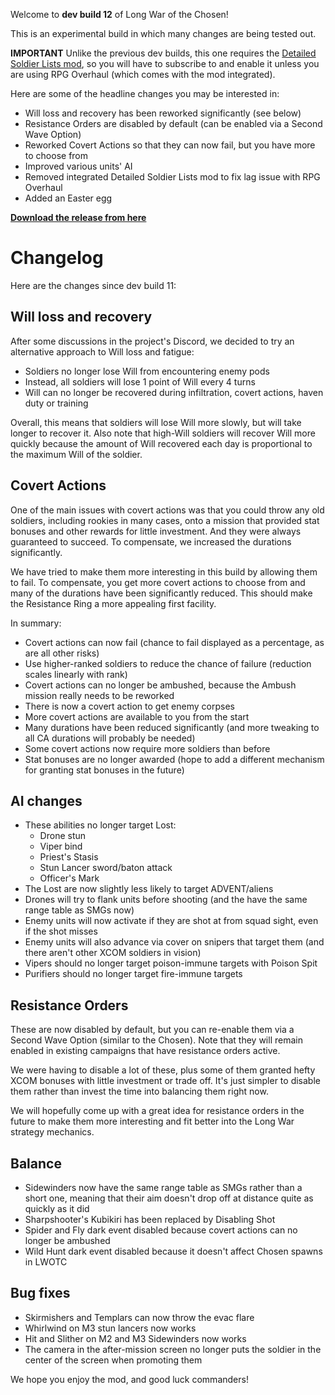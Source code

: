 Welcome to **dev build 12** of Long War of the Chosen!

This is an experimental build in which many changes are being tested out.

**IMPORTANT** Unlike the previous dev builds, this one requires the [Detailed Soldier Lists mod](https://steamcommunity.com/sharedfiles/filedetails/?id=1128263618), so you will have to subscribe to and enable it unless you are using RPG Overhaul (which comes with the mod integrated).

Here are some of the headline changes you may be interested in:

* Will loss and recovery has been reworked significantly (see below)
* Resistance Orders are disabled by default (can be enabled via a Second Wave Option)
* Reworked Covert Actions so that they can now fail, but you have more to choose from
* Improved various units' AI
* Removed integrated Detailed Soldier Lists mod to fix lag issue with RPG Overhaul
* Added an Easter egg

**[Download the release from here](https://www.dropbox.com/s/bksudz5x6oh83o7/lwotc-dev-0012.zip?dl=0)**

# Changelog

Here are the changes since dev build 11:

## Will loss and recovery

After some discussions in the project's Discord, we decided to try an alternative approach to Will loss and fatigue:

* Soldiers no longer lose Will from encountering enemy pods
* Instead, all soldiers will lose 1 point of Will every 4 turns
* Will can no longer be recovered during infiltration, covert actions, haven duty or training

Overall, this means that soldiers will lose Will more slowly, but will take longer to recover it. Also note that high-Will soldiers will recover Will more quickly because the amount of Will recovered each day is proportional to the maximum Will of the soldier.

## Covert Actions

One of the main issues with covert actions was that you could throw any old soldiers, including rookies in many cases, onto a mission that provided stat bonuses and other rewards for little investment. And they were always guaranteed to succeed. To compensate, we increased the durations significantly.

We have tried to make them more interesting in this build by allowing them to fail. To compensate, you get more covert actions to choose from and many of the durations have been significantly reduced. This should make the Resistance Ring a more appealing first facility.

In summary:

* Covert actions can now fail (chance to fail displayed as a percentage, as are all other risks)
* Use higher-ranked soldiers to reduce the chance of failure (reduction scales linearly with rank)
* Covert actions can no longer be ambushed, because the Ambush mission really needs to be reworked
* There is now a covert action to get enemy corpses
* More covert actions are available to you from the start
* Many durations have been reduced significantly (and more tweaking to all CA durations will probably be needed)
* Some covert actions now require more soldiers than before
* Stat bonuses are no longer awarded (hope to add a different mechanism for granting stat bonuses in the future)

## AI changes

* These abilities no longer target Lost:
  * Drone stun
  * Viper bind
  * Priest's Stasis
  * Stun Lancer sword/baton attack
  * Officer's Mark
* The Lost are now slightly less likely to target ADVENT/aliens
* Drones will try to flank units before shooting (and the have the same range table as SMGs now)
* Enemy units will now activate if they are shot at from squad sight, even if the shot misses
* Enemy units will also advance via cover on snipers that target them (and there aren't other XCOM soldiers in vision)
* Vipers should no longer target poison-immune targets with Poison Spit
* Purifiers should no longer target fire-immune targets

## Resistance Orders

These are now disabled by default, but you can re-enable them via a Second Wave Option (similar to the Chosen). Note that they will remain enabled in existing campaigns that have resistance orders active.

We were having to disable a lot of these, plus some of them granted hefty XCOM bonuses with little investment or trade off. It's just simpler to disable them rather than invest the time into balancing them right now.

We will hopefully come up with a great idea for resistance orders in the future to make them more interesting and fit better into the Long War strategy mechanics.

## Balance

* Sidewinders now have the same range table as SMGs rather than a short one, meaning that their aim doesn't drop off at distance quite as quickly as it did
* Sharpshooter's Kubikiri has been replaced by Disabling Shot
* Spider and Fly dark event disabled because covert actions can no longer be ambushed
* Wild Hunt dark event disabled because it doesn't affect Chosen spawns in LWOTC

## Bug fixes

* Skirmishers and Templars can now throw the evac flare
* Whirlwind on M3 stun lancers now works
* Hit and Slither on M2 and M3 Sidewinders now works
* The camera in the after-mission screen no longer puts the soldier in the center of the screen when promoting them

We hope you enjoy the mod, and good luck commanders!
